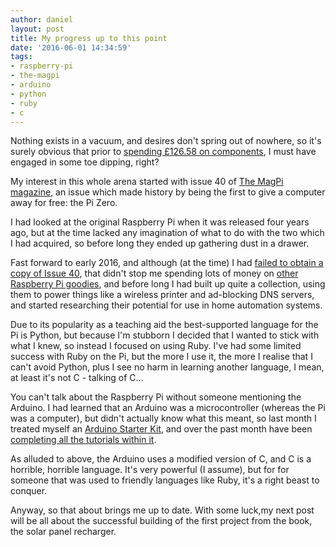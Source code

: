 ```yaml
---
author: daniel
layout: post
title: My progress up to this point
date: '2016-06-01 14:34:59'
tags:
- raspberry-pi
- the-magpi
- arduino
- python
- ruby
- c
---
```


Nothing exists in a vacuum, and desires don't spring out of nowhere, so it's surely obvious that prior to [spending £126.58 on components](/2016/05/31/im-officially-126-58-more-prepared-than-i-was-yesterday/), I must have engaged in some toe dipping, right?

My interest in this whole arena started with issue 40 of [The MagPi magazine](https://www.raspberrypi.org/magpi/), an issue which made history by being the first to give a computer away for free: the Pi Zero.

I had looked at the original Raspberry Pi when it was released four years ago, but at the time lacked any imagination of what to do with the two which I had acquired, so before long they ended up gathering dust in a drawer.

Fast forward to early 2016, and although (at the time) I had [failed to obtain a copy of Issue 40](https://talk.birmingham.io/t/raspberry-pi-zero/2191), that didn't stop me spending lots of money on [other Raspberry Pi goodies](https://talk.birmingham.io/t/what-have-you-done-with-your-raspberry-pi/2332), and before long I had built up quite a collection, using them to power things like a wireless printer and ad-blocking DNS servers, and started researching their potential for use in home automation systems.

Due to its popularity as a teaching aid the best-supported language for the Pi is Python, but because I'm stubborn I decided that I wanted to stick with what I knew, so instead I focused on using Ruby. I've had some limited success with Ruby on the Pi, but the more I use it, the more I realise that I can't avoid Python, plus I see no harm in learning another language, I mean, at least it's not C - talking of C...

You can't talk about the Raspberry Pi without someone mentioning the Arduino. I had learned that an Arduino was a microcontroller (whereas the Pi was a computer), but didn't actually know what this meant, so last month I treated myself an [Arduino Starter Kit](http://amzn.to/20TaOh1), and over the past month have been [completing all the tutorials within it](https://talk.birmingham.io/t/my-adventures-with-the-arduino-starter-kit/2561).

As alluded to above, the Arduino uses a modified version of C, and C is a horrible, horrible language. It's very powerful (I assume), but for for someone that was used to friendly languages like Ruby, it's a right beast to conquer.

Anyway, so that about brings me up to date. With some luck,my next post will be all about the successful building of the first project from the book, the solar panel recharger.
